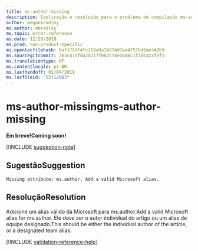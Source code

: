 ```yaml
---
title: ms-author-missing
description: Explicação e resolução para o problema de compilação ms-author-missing de Docs
author: meganbradley
ms.author: mbradley
ms.topic: error-reference
ms.date: 12/20/2018
ms.prod: non-product-specific
ms.openlocfilehash: 6af175ff4fc158a9a74374d7ae4757bd8ae340b9
ms.sourcegitcommit: 203ca15fda2d217f082c74ec648c1f1db323f9f1
ms.translationtype: HT
ms.contentlocale: pt-BR
ms.lasthandoff: 02/04/2019
ms.locfileid: "55712983"
---
```

# <a name="ms-author-missing"></a><span data-ttu-id="66efd-103">ms-author-missing</span><span class="sxs-lookup"><span data-stu-id="66efd-103">ms-author-missing</span></span>

<span data-ttu-id="66efd-104">**Em breve!**</span><span class="sxs-lookup"><span data-stu-id="66efd-104">**Coming soon!**</span></span>

[!INCLUDE [suggestion-note](includes/suggestion-note.md)]

## <a name="suggestion"></a><span data-ttu-id="66efd-105">Sugestão</span><span class="sxs-lookup"><span data-stu-id="66efd-105">Suggestion</span></span>

`Missing attribute: ms.author. Add a valid Microsoft alias.`

## <a name="resolution"></a><span data-ttu-id="66efd-106">Resolução</span><span class="sxs-lookup"><span data-stu-id="66efd-106">Resolution</span></span>

<span data-ttu-id="66efd-107">Adicione um alias válido da Microsoft para ms.author.</span><span class="sxs-lookup"><span data-stu-id="66efd-107">Add a valid Microsoft alias for ms.author.</span></span> <span data-ttu-id="66efd-108">Ele deve ser o autor individual do artigo ou um alias de equipe designado.</span><span class="sxs-lookup"><span data-stu-id="66efd-108">This should be either the individual author of the article, or a designated team alias.</span></span>

<!--make sure to add this file to your includes folder and verify the path-->
[!INCLUDE [validation-reference-help](includes/validation-reference-help.md)]